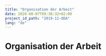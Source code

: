 ```yaml
---
title: "Organisation der Arbeit"
date: 2020-08-07T09:38:32+02:00
project_id_path: "2019-11-ODA"
lang: "de"
---
```

# Organisation der Arbeit

